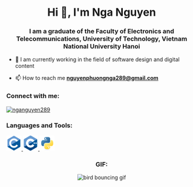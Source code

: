 <h1 align="center">Hi 👋, I'm Nga Nguyen</h1>
<h3 align="center">I am a graduate of the Faculty of Electronics and Telecommunications, University of Technology, Vietnam National University Hanoi</h3>

- 🌱 I am currently working in the field of software design and digital content

- 📫 How to reach me **nguyenphuongnga289@gmail.com**

<h3 align="left">Connect with me:</h3>
<p align="left">
<a href="https://linkedin.com/in/nganguyen289" target="blank"><img align="center" src="https://raw.githubusercontent.com/rahuldkjain/github-profile-readme-generator/master/src/images/icons/Social/linked-in-alt.svg" alt="nganguyen289" height="30" width="40" /></a>
</p>

<h3 align="left">Languages and Tools:</h3>
<p align="left"> 
<a href="https://www.cprogramming.com/" target="_blank" rel="noreferrer"> <img src="https://raw.githubusercontent.com/devicons/devicon/master/icons/c/c-original.svg" alt="c" width="40" height="40"/> </a> 
<a href="https://www.w3schools.com/cpp/" target="_blank" rel="noreferrer"> <img src="https://raw.githubusercontent.com/devicons/devicon/master/icons/cplusplus/cplusplus-original.svg" alt="cplusplus" width="40" height="40"/> </a> 
<a href="https://www.python.org" target="_blank" rel="noreferrer"> <img src="https://raw.githubusercontent.com/devicons/devicon/master/icons/python/python-original.svg" alt="python" width="40" height="40"/> </a> 
</p>

<h3 align="center">GIF:</h3>
<p align="center">
<img src="https://media.giphy.com/media/BFw8UdyN2eTahirZbx/giphy.gif" alt="bird bouncing gif" />
</p>
